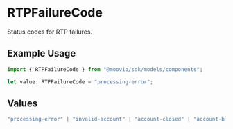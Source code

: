 # RTPFailureCode

Status codes for RTP failures.

## Example Usage

```typescript
import { RTPFailureCode } from "@moovio/sdk/models/components";

let value: RTPFailureCode = "processing-error";
```

## Values

```typescript
"processing-error" | "invalid-account" | "account-closed" | "account-blocked" | "invalid-field" | "transaction-not-supported" | "limit-exceeded" | "invalid-amount" | "customer-deceased" | "other"
```